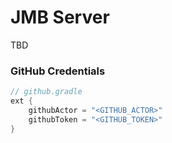 # JMB Server

TBD

### GitHub Credentials

```groovy
// github.gradle
ext {
    githubActor = "<GITHUB_ACTOR>"
    githubToken = "<GITHUB_TOKEN>"
}
```